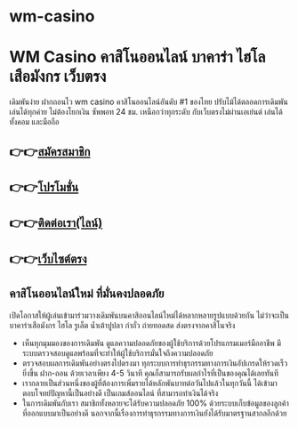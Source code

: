 # wm-casino
<h1>WM Casino คาสิโนออนไลน์ บาคาร่า ไฮโล เสือมังกร เว็บตรง</h1>

เดิมพันง่าย ฝากถอนไว wm casino คาสิโนออนไลน์อันดับ #1 ของไทย ปรับไม้ได้ตลอดการเดิมพัน เล่นได้ทุกค่าย ไม่ต้องโยกเงิน ซัพพอท 24 ชม. เหนือกว่าทุกระดับ กับเว็บตรงไม่ผ่านเอเย่นต์ เล่นได้ทั้งคอม และมือถือ

<h2>👉👉<a href="https://queenclub88.com/?register=true">สมัครสมาชิก</a></h2>
<h2>👉👉<a href="https://queenclub88.com/promotion">โปรโมชั่น</a></h2>
<h2>👉👉<a href="https://lin.ee/HrGLhgB">ติดต่อเรา(ไลน์)</a></h2>
<h2>👉👉<a href="https://queenclub88.com/">เว็บไซต์ตรง</a></h2>

<h2>คาสิโนออนไลน์ใหม่ ที่มั่นคงปลอดภัย</h2>

เปิดโอกาสให้ผู้เล่นเข้ามาร่วมวางเดิมพันบนคาสิออนไลน์ใหม่ได้หลากหลายรูปแบบด้วยกัน ไม่ว่าจะเป็น บาคาร่าเสือมังกร ไฮโล รูเล็ต น้ำเต้าปูปลา กำถั่ว ถ่ายทอดสด ส่งตรงจากคาสิโนจริง

- เห็นทุกมุมมองของการเดิมพัน ดูแลความปลอดภัยของผู้ใช้บริการด้วยโปรแกรมเมอร์มืออาชีพ มีระบบตรวจสอบดูแลพร้อมที่จะทำให้ผู้ใช้บริการมั่นใจถึงความปลอดภัย
- ตรวจสอบผลการเดิมพันอย่างตรงไปตรงมา ทุกระบบการทำธุรกรรมทางการเงินอัปเกรดให้รวดเร็วยิ่งขึ้น ฝาก-ถอน ด้วยเวลาเพียง 4-5 วินาที คุณก็สามารถรับผลกำไรที่เป็นของคุณได้เลยทันที
- เรากลายเป็นส่วนหนึ่งของผู้ที่ต้องการเพิ่มรายได้หลักพันบาทต่อวันไปแล้วในทุกวันนี้ ได้เข้ามาตอบโจทย์ปัญหานี้เป็นอย่างดี เป็นเกมส์ออนไลน์ ที่สามารถทำเงินได้จริง
- ในการเดิมพันกับเรา สมาชิกทั้งหลายจะได้รับความปลอดภัย 100% ด้วยระบบเก็บข้อมูลของลูกค้า ที่ออกแบบมาเป็นอย่างดี นอกจากนี้เรื่องการทำธุรกรรมทางการเงินยังได้รับมาตรฐานสากลอีกด้วย
